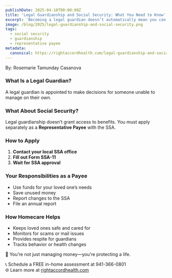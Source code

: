 ```yaml
---
publishDate: 2025-04-10T00:00:00Z
title: 'Legal Guardianship and Social Security: What You Need to Know'
excerpt: 'Becoming a legal guardian doesn’t automatically mean you can manage a loved one’s Social Security. Here’s how to navigate the Representative Payee process with confidence and care.'
image: /blog/2025/legal-guardianship-and-social-security.png
tags:
  - social security
  - guardianship
  - representative payee
metadata:
  canonical: https://rightaccordhealth.com/legal-guardianship-and-social-security
---
```


By: Rosemarie Tamunday Casanova

### What Is a Legal Guardian?

A legal guardian is appointed to make decisions for someone unable to manage on their own.

### What About Social Security?

Legal guardianship doesn’t grant access to benefits. You must apply separately as a **Representative Payee** with the SSA.

### How to Apply

1. **Contact your local SSA office**  
2. **Fill out Form SSA-11**  
3. **Wait for SSA approval**  

### Your Responsibilities as a Payee

- Use funds for your loved one’s needs  
- Save unused money  
- Report changes to the SSA  
- File an annual report  

### How Homecare Helps

- Keeps loved ones safe and cared for  
- Monitors for scams or mail issues  
- Provides respite for guardians  
- Tracks behavior or health changes  

💙 You’re not just managing money—you’re protecting a life.

📞 Schedule a FREE in-home assessment at 941-366-0801  
🌐 Learn more at [rightaccordhealth.com](https://rightaccordhealth.com)
